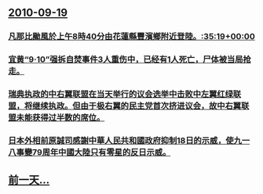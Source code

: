 ## [2010-09-19](/zh/news/2010/09/19/index.md)

### [ 凡那比颱風於上午8時40分由花蓮縣豐濱鄉附近登陸。:35:19+00:00](/zh/news/2010/09/19/凡那比颱風於上午8時40分由花蓮縣豐濱鄉附近登陸-35-19-00-00.md)
### [ 宜黄“9·10”强拆自焚事件3人重伤中，已经有1人死亡，尸体被当局抢走。](/zh/news/2010/09/19/宜黄-9-10-强拆自焚事件3人重伤中-已经有1人死亡-尸体被当局抢走.md)
### [ 瑞典执政的中右翼联盟在当天举行的议会选举中击败中左翼红绿联盟，将继续执政。但由于极右翼的民主党首次挤进议会，故中右翼联盟未能获得过半数的席位。](/zh/news/2010/09/19/瑞典执政的中右翼联盟在当天举行的议会选举中击败中左翼红绿联盟-将继续执政-但由于极右翼的民主党首次挤进议会-故中右翼联.md)
### [ 日本外相前原誠司感謝中華人民共和國政府抑制18日的示威，使九一八事變79周年中國大陸只有零星的反日示威。](/zh/news/2010/09/19/日本外相前原誠司感謝中華人民共和國政府抑制18日的示威-使九一八事變79周年中國大陸只有零星的反日示威.md)
## [前一天...](/zh/news/2010/09/16/index.md)

